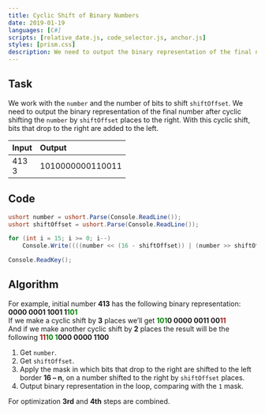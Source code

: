 ```yaml
---
title: Cyclic Shift of Binary Numbers
date: 2019-01-19
languages: [C#]
scripts: [relative_date.js, code_selector.js, anchor.js]
styles: [prism.css]
description: We need to output the binary representation of the final number after cyclic shifting the number by shiftOffset places to the right.
---
```


## Task

We work with the `number` and the number of bits to shift `shiftOffset`. We need to output the binary representation of the final number after cyclic shifting the `number` by `shiftOffset` places to the right. With this cyclic shift, bits that drop to the right are added to the left.

| Input      | Output           |
| :--------- | :--------------- |
| 413<br>3   | 1010000000110011 |

## Code

```csharp
ushort number = ushort.Parse(Console.ReadLine());
ushort shiftOffset = ushort.Parse(Console.ReadLine());

for (int i = 15; i >= 0; i--)
    Console.Write((((number << (16 - shiftOffset)) | (number >> shiftOffset)) >> i) & 1);

Console.ReadKey();
```

## Algorithm

For example, initial number **413** has the following binary representation: **0000 0001 1001 1<span style="color: #008000;">101</span>**  
If we make a cyclic shift by **3** places we’ll get **<span style="color: #008000;">101</span>0 0000 0011 00<span style="color: #a31515;">11</span>**  
And if we make another cyclic shift by **2** places the result will be the following **<span style="color: #a31515;">11</span><span style="color: #008000;">10 1</span>000 0000 1100**

1.  Get `number`.
2.  Get `shiftOffset`.
3.  Apply the mask in which bits that drop to the right are shifted to the left border **16 – n**, on a number shifted to the right by `shiftOffset` places.
4.  Output binary representation in the loop, comparing with the `1` mask.

For optimization **3rd** and **4th** steps are combined.